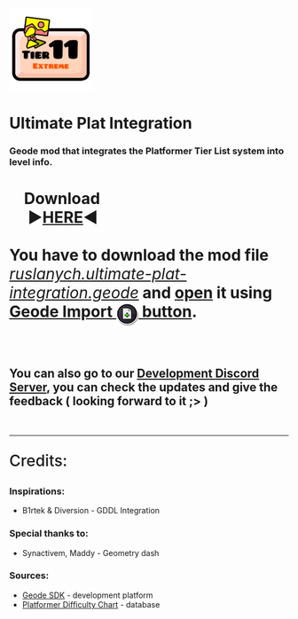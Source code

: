 <img src="logo.png" width="150" alt="the mod's logo" />

# Ultimate Plat Integration 
### Geode mod that integrates the Platformer Tier List system into level info.

# &nbsp;&nbsp;&nbsp;&nbsp;Download <br>&nbsp;&nbsp;&nbsp;&nbsp;&nbsp;►[HERE](https://github.com/Ruslanych/Ultimate-Plat-Integration/releases/tag/stable)◄<br><br>You have to download the mod file <i style="font-weight:400;"><u>ruslanych.ultimate-plat-integration.geode</u></i> and <b><u>open</u></b> it using <b><u>Geode&nbsp;Import&nbsp;<img src="./other/tutorial1.png" width=40 style="margin-bottom:-15px;">&nbsp;button</b></u>.
<br><br>
## You can also go to our [Development Discord Server](https://discord.gg/JH5JJSh2TD), you can check the updates and give the feedback ( looking forward to it ;> )
    
</p>
<br><hr>

<p style="font-size: 28px; font-weight:500;">
    Credits:
</p>

### Inspirations:
* B1rtek & Diversion - GDDL Integration

### Special thanks to:
* Synactivem, Maddy - Geometry dash 

### Sources:
* [Geode SDK](https://docs.geode-sdk.org/) - development platform
* [Platformer Difficulty Chart](https://docs.google.com/spreadsheets/d/1ApwiAVAcBmfyoPW3wvDzc8JvY4Lfg5tFsPlYg3DNWhc/edit?gid=219181119#gid=219181119) - database
